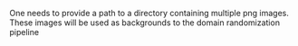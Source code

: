 One needs to provide a path to a directory containing multiple png images.
These images will be used as backgrounds to the domain randomization pipeline
